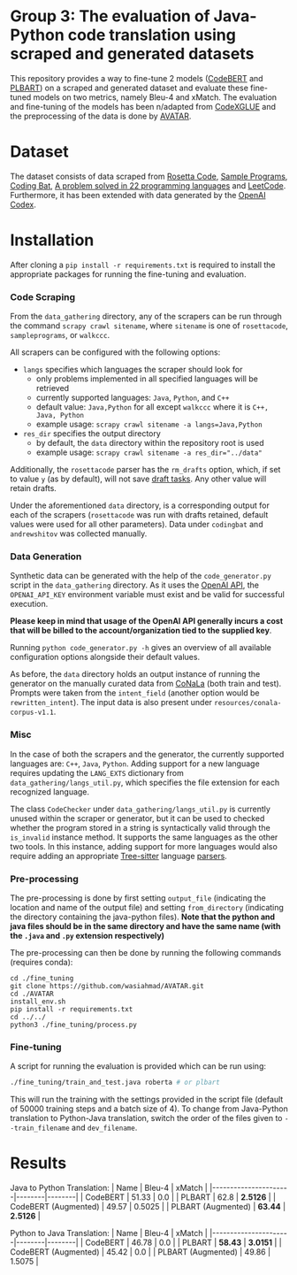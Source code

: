 # Group 3: The evaluation of Java-Python code translation using scraped and generated datasets

This repository provides a way to fine-tune 2 models ([CodeBERT](https://github.com/microsoft/CodeBERT) and [PLBART](https://github.com/wasiahmad/PLBART)) on a scraped and generated dataset and evaluate these fine-tuned models on two metrics, namely Bleu-4 and xMatch. 
The evaluation and fine-tuning of the models has been n/adapted from [CodeXGLUE](https://github.com/microsoft/CodeXGLUE) and the preprocessing of the data is done by [AVATAR](https://github.com/wasiahmad/AVATAR).


# Dataset

The dataset consists of data scraped from [Rosetta Code](https://rosettacode.org/wiki/Rosetta_Code), [Sample Programs](https://sampleprograms.io/languages/), [Coding Bat](https://codingbat.com/), [A problem solved in 22 programming languages](https://andrewshitov.com/2020/12/07/a-problem-solved-in-22-programming-languages/) and [LeetCode](https://walkccc.me/LeetCode/).
Furthermore, it has been extended with data generated by the [OpenAI Codex](https://openai.com/blog/openai-codex/).


# Installation

After cloning a `pip install -r requirements.txt` is required to install the appropriate packages for running the fine-tuning and evaluation.


### Code Scraping

From the `data_gathering` directory, any of the scrapers can be run through the command `scrapy crawl sitename`, where `sitename` is one of `rosettacode`, `sampleprograms`, or `walkccc`.

All scrapers can be configured with the following options:
- `langs` specifies which languages the scraper should look for
  - only problems implemented in all specified languages will be retrieved
  - currently supported languages: `Java`, `Python`, and `C++`
  - default value: `Java,Python` for all except `walkccc` where it is `C++, Java, Python`
  - example usage: `scrapy crawl sitename -a langs=Java,Python`
- `res_dir` specifies the output directory
  - by default, the `data` directory within the repository root is used
  - example usage: `scrapy crawl sitename -a res_dir="../data"`

Additionally, the `rosettacode` parser has the `rm_drafts` option, which, if set to value `y` (as by default), will not save [draft tasks](https://rosettacode.org/wiki/Category:Draft_Programming_Tasks). Any other value will retain drafts.

Under the aforementioned `data` directory, is a corresponding output for each of the scrapers (`rosettacode` was run with drafts retained, default values were used for all other parameters). Data under `codingbat` and `andrewshitov` was collected manually.


### Data Generation

Synthetic data can be generated with the help of the `code_generator.py` script in the `data_gathering` directory. As it uses the [OpenAI API](https://openai.com/api/), the `OPENAI_API_KEY` environment variable must exist and be valid for successful execution.

**Please keep in mind that usage of the OpenAI API generally incurs a cost that will be billed to the account/organization tied to the supplied key**.

Running `python code_generator.py -h` gives an overview of all available configuration options alongside their default values.

As before, the `data` directory holds an output instance of running the generator on the manually curated data from [CoNaLa](https://conala-corpus.github.io/) (both train and test). Prompts were taken from the `intent_field` (another option would be `rewritten_intent`). The input data is also present under `resources/conala-corpus-v1.1`.


### Misc

In the case of both the scrapers and the generator, the currently supported languages are: `C++`, `Java`, `Python`. Adding support for a new language requires updating the `LANG_EXTS` dictionary from `data_gathering/langs_util.py`, which specifies the file extension for each recognized language.

The class `CodeChecker` under `data_gathering/langs_util.py` is currently unused within the scraper or generator, but it can be used to checked whether the program stored in a string is syntactically valid through the `is_invalid` instance method. It supports the same languages as the other two tools. In this instance, adding support for more languages would also require adding an appropriate [Tree-sitter](https://tree-sitter.github.io/tree-sitter/) language [parsers](https://tree-sitter.github.io/tree-sitter/#available-parsers).


### Pre-processing

The pre-processing is done by first setting `output_file` (indicating the location and name of the output file) and setting `from_directory` (indicating the directory containing the java-python files).
**Note that the python and java files should be in the same directory and have the same name (with the `.java` and `.py` extension respectively)**

The pre-processing can then be done by running the following commands (requires conda):
```shell
cd ./fine_tuning
git clone https://github.com/wasiahmad/AVATAR.git
cd ./AVATAR
install_env.sh
pip install -r requirements.txt
cd ../../
python3 ./fine_tuning/process.py
```

### Fine-tuning

A script for running the evaluation is provided which can be run using:
```bash
./fine_tuning/train_and_test.java roberta # or plbart
```
This will run the training with the settings provided in the script file (default of 50000 training steps and a batch size of 4). To change from Java-Python translation to Python-Java translation, switch the order of the files given to `--train_filename` and `dev_filename`.


# Results

Java to Python Translation:
| Name                 | Bleu-4 | xMatch |
|----------------------|--------|--------|
| CodeBERT             | 51.33  | 0.0    |
| PLBART               | 62.8   | **2.5126** |
| CodeBERT (Augmented) | 49.57  | 0.5025 |
| PLBART (Augmented)   | **63.44**  | **2.5126** |

Python to Java Translation:
| Name                 | Bleu-4 | xMatch |
|----------------------|--------|--------|
| CodeBERT             | 46.78  | 0.0    |
| PLBART               | **58.43**  | **3.0151** |
| CodeBERT (Augmented) | 45.42  | 0.0    |
| PLBART (Augmented)   | 49.86  | 1.5075 |
